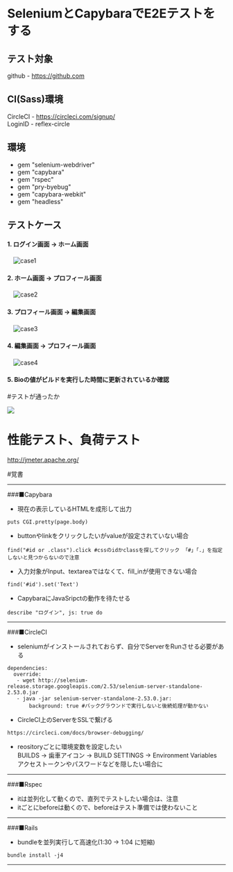 # SeleniumとCapybaraでE2Eテストをする

## テスト対象

github - https://github.com

## CI(Sass)環境
CircleCI  - https://circleci.com/signup/  
LoginID - reflex-circle

## 環境

* gem "selenium-webdriver"
* gem "capybara"
* gem "rspec"
* gem "pry-byebug"
* gem "capybara-webkit"
* gem "headless"

## テストケース

#### 1. ログイン画面 -> ホーム画面
　![case1](https://raw.githubusercontent.com/wiki/reflex-circle/selenium-ruby/github_login.png)

#### 2. ホーム画面 -> プロフィール画面
　![case2](https://raw.githubusercontent.com/wiki/reflex-circle/selenium-ruby/github_home.png)
　
#### 3. プロフィール画面 -> 編集画面
　![case3](https://raw.githubusercontent.com/wiki/reflex-circle/selenium-ruby/github_profile.png)

#### 4. 編集画面 -> プロフィール画面
　![case4](https://raw.githubusercontent.com/wiki/reflex-circle/selenium-ruby/github_edit.png)

#### 5. Bioの値がビルドを実行した時間に更新されているか確認　

#テストが通ったか

<img src="https://circleci.com/gh/reflex-circle/selenium-ruby.svg?style=shield&circle-token=fbadcabe515d1f7d0d54175159cfe12ebb5a01ab">

# 性能テスト、負荷テスト
http://jmeter.apache.org/

#覚書
_________________________________________________________________________________________________________
###■Capybara

* 現在の表示しているHTMLを成形して出力

```
puts CGI.pretty(page.body)
```

* buttonやlinkをクリックしたいがvalueが設定されていない場合

```
find("#id or .class").click #cssのidかclassを探してクリック 「#」「.」を指定しないと見つからないので注意
```

* 入力対象がInput、textareaではなくて、fill_inが使用できない場合

```
find('#id').set('Text') 
```

* CapybaraにJavaSripctの動作を待たせる

```
describe "ログイン", js: true do
```
_________________________________________________________________________________________________________
###■CircleCI

* seleniumがインストールされておらず、自分でServerをRunさせる必要がある

```
dependencies:
  override:
   - wget http://selenium-release.storage.googleapis.com/2.53/selenium-server-standalone-2.53.0.jar
   - java -jar selenium-server-standalone-2.53.0.jar:
       background: true #バックグラウンドで実行しないと後続処理が動かない
```

* CircleCI上のServerをSSLで繋げる

```
https://circleci.com/docs/browser-debugging/
```
* reositoryごとに環境変数を設定したい  
BUILDS -> 歯車アイコン -> BUILD SETTINGS -> Environment Variables  
アクセストークンやパスワードなどを隠したい場合に
_________________________________________________________________________________________________________
###■Rspec

* itは並列化して動くので、直列でテストしたい場合は、注意
* itごとにbeforeは動くので、beforeはテスト準備では使わないこと

_________________________________________________________________________________________________________
###■Rails

* bundleを並列実行して高速化(1:30 -> 1:04 に短縮)

```
bundle install -j4
```
_________________________________________________________________________________________________________
